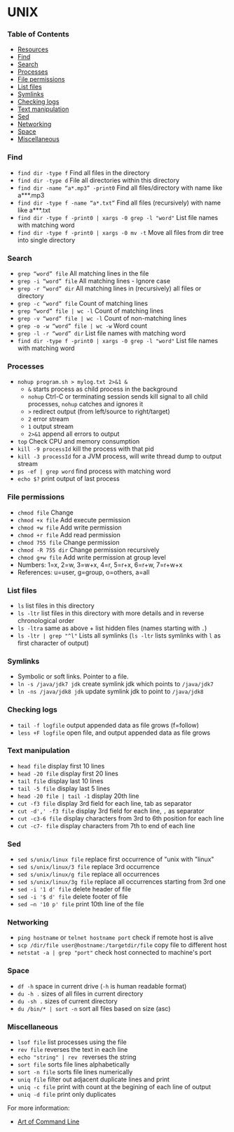 UNIX
=====



### Table of Contents

* [Resources](#resources)
* [Find](#find)
* [Search](#search)
* [Processes](#processes)
* [File permissions](#file-permissions)
* [List files](#list-files)
* [Symlinks](#symlinks)
* [Checking logs](#checking-logs)
* [Text manipulation](#text-manipulation)
* [Sed](#sed)
* [Networking](#networking)
* [Space](#space)
* [Miscellaneous](#miscellaneous)


### Find

- `find dir -type f` Find all files in the directory
- `find dir -type d` File all directories within this directory
- `find dir -name “a*.mp3” -print0` Find all files/directory with name like a***.mp3
- `find dir -type f -name “a*.txt”` Find all files (recursively) with name like a***.txt
- `find dir -type f -print0 | xargs -0 grep -l "word"` List file names with matching word
- `find dir -type f -print0 | xargs -0 mv -t` Move all files from dir tree into single directory

### Search

- `grep “word” file` All matching lines in the file
- `grep -i “word” file` All matching lines - Ignore case
- `grep -r “word” dir` All matching lines in (recursively) all files or directory
- `grep -c “word” file` Count of matching lines
- `grep “word” file | wc -l` Count of matching lines
- `grep -v “word” file | wc -l` Count of non-matching lines
- `grep -o -w “word” file | wc -w` Word count
- `grep -l -r “word” dir` List file names with matching word
- `find dir -type f -print0 | xargs -0 grep -l "word"` List file names with matching word

### Processes

- `nohup program.sh > mylog.txt 2>&1 &`
    + `&` starts process as child process in the background
    + `nohup` Ctrl-C or terminating session sends kill signal to all child processes, `nohup` catches and ignores it
    + `>` redirect output (from left/source to right/target)
    + `2` error stream
    + `1` output stream
    + `2>&1` append all errors to output
- `top` Check CPU and memory consumption
- `kill -9 processId` kill the process with that pid
- `kill -3 processId` for a JVM process, will write thread dump to output stream
- `ps -ef | grep word` find process with matching word
- `echo $?` print output of last process

### File permissions

- `chmod file` Change
- `chmod +x file` Add execute permission
- `chmod +w file` Add write permission
- `chmod +r file` Add read permission
- `chmod 755 file` Change permission
- `chmod -R 755 dir` Change permission recursively
- `chmod g+w file` Add write permission at group level
- Numbers: 1=x, 2=w, 3=w+x, 4=r, 5=r+x, 6=r+w, 7=r+w+x
- References: u=user, g=group, o=others, a=all

### List files

- `ls` list files in this directory
- `ls -ltr` list files in this directory with more details and in reverse chronological order
- `ls -ltra` same as above + list hidden files (names starting with `.`)
- `ls -ltr | grep "^l"` Lists all symlinks (`ls -ltr` lists symlinks with `l` as first character of output)

### Symlinks

- Symbolic or soft links. Pointer to a file.
- `ln -s /java/jdk7 jdk` create symlink jdk which points to `/java/jdk7`
- `ln -ns /java/jdk8 jdk` update symlink jdk to point to `/java/jdk8`


### Checking logs

- `tail -f logfile` output appended data as file grows (f=follow)
- `less +F logfile` open file, and output appended data as file grows

### Text manipulation

- `head file` display first 10 lines
- `head -20 file` display first 20 lines
- `tail file` display last 10 lines
- `tail -5 file` display last 5 lines
- `head -20 file | tail -1` display 20th line
- `cut -f3 file` display 3rd field for each line, tab as separator
- `cut -d',' -f3 file` display 3rd field for each line, `,` as separator
- `cut -c3-6 file` display characters from 3rd to 6th position for each line
- `cut -c7- file` display characters from 7th to end of each line

### Sed

- `sed s/unix/linux file` replace first occurrence of "unix with "linux"
- `sed s/unix/linux/3 file` replace 3rd occurrence
- `sed s/unix/linux/g file` replace all occurrences
- `sed s/unix/linux/3g file` replace all occurrences starting from 3rd one
- `sed -i '1 d' file` delete header of file
- `sed -i '$ d' file` delete footer of file
- `sed –n '10 p' file` print 10th line of the file

### Networking

- `ping hostname` or `telnet hostname port` check if remote host is alive
- `scp /dir/file user@hostname:/targetdir/file` copy file to different host
- `netstat -a | grep "port"` check host connected to machine's port

### Space

- `df -h` space in current drive (`-h` is human readable format)
- `du -h .` sizes of all files in current directory
- `du -sh .` sizes of current directory
- `du /bin/* | sort -n` sort all files based on size (asc)


### Miscellaneous

- `lsof file` list processes using the file
- `rev file` reverses the text in each line
- `echo "string" | rev ` reverses the string
- `sort file` sorts file lines alphabetically
- `sort -n file` sorts file lines numerically
- `uniq file` filter out adjacent duplicate lines and print
- `uniq -c file` print with count at the begining of each line of output
- `uniq -d file` print only duplicates


For more information:

- [Art of Command Line](https://github.com/jlevy/the-art-of-command-line#processing-files-and-data)